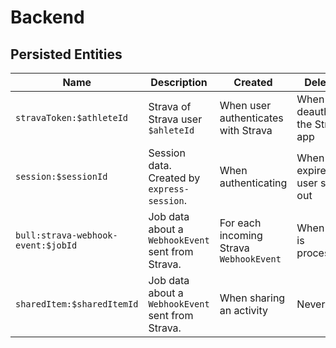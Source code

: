# Backend

## Persisted Entities

| Name                               | Description                                       | Created                                 | Deleted                          |
| ---------------------------------- | ------------------------------------------------- | --------------------------------------- | -------------------------------- |
| `stravaToken:$athleteId`           | Strava of Strava user `$ahleteId`                 | When user authenticates with Strava     | When user deauths the Strava app |
| `session:$sessionId`               | Session data. Created by `express-session`.       | When authenticating                     | When expired or user signs out   |
| `bull:strava-webhook-event:$jobId` | Job data about a `WebhookEvent` sent from Strava. | For each incoming Strava `WebhookEvent` | When job is processed.           |
| `sharedItem:$sharedItemId`         | Job data about a `WebhookEvent` sent from Strava. | When sharing an activity                | Never                            |
